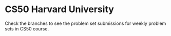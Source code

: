 # CS50 Harvard University

Check the branches to see the problem set submissions for weekly problem sets in CS50 course.
